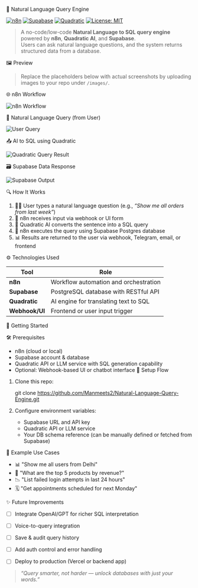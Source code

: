 
 🧠 Natural Language Query Engine

[![n8n](https://img.shields.io/badge/Built%20with-n8n-brightgreen?logo=n8n)](https://n8n.io)
[![Supabase](https://img.shields.io/badge/Database-Supabase-3FCF8E?logo=supabase)](https://supabase.com)
[![Quadratic](https://img.shields.io/badge/AI%20Query-Quadratic-purple)](https://www.quadratic.to/)
[![License: MIT](https://img.shields.io/badge/License-MIT-yellow.svg)](LICENSE)

> A no-code/low-code **Natural Language to SQL query engine** powered by **n8n**, **Quadratic AI**, and **Supabase**.  
> Users can ask natural language questions, and the system returns structured data from a database.



 🖼️ Preview

> Replace the placeholders below with actual screenshots by uploading images to your repo under `/images/`.

 🌐 n8n Workflow

![n8n Workflow](images/n8n_workflow.png)

 🧠 Natural Language Query (from User)

![User Query](images/user_input.png)

 📤 AI to SQL using Quadratic

![Quadratic Query Result](images/quadratic_response.png)

 🗃️ Supabase Data Response

![Supabase Output](images/supabase_result.png)



 🔍 How It Works

1. 🧑‍💬 User types a natural language question (e.g., _“Show me all orders from last week”_)
2. 🔁 n8n receives input via webhook or UI form
3. 🧠 Quadratic AI converts the sentence into a SQL query
4. 🧪 n8n executes the query using Supabase Postgres database
5. 📊 Results are returned to the user via webhook, Telegram, email, or frontend



 ⚙️ Technologies Used

| Tool       | Role                         |
|------------|------------------------------|
| **n8n**    | Workflow automation and orchestration |
| **Supabase** | PostgreSQL database with RESTful API |
| **Quadratic** | AI engine for translating text to SQL |
| **Webhook/UI** | Frontend or user input trigger |



 🚀 Getting Started

 🛠️ Prerequisites

- n8n (cloud or local)
- Supabase account & database
- Quadratic API or LLM service with SQL generation capability
- Optional: Webhook-based UI or chatbot interface
 🔧 Setup Flow

1. Clone this repo:
   
   git clone https://github.com/Manmeets2/Natural-Language-Query-Engine.git


2. Configure environment variables:

   * Supabase URL and API key
   * Quadratic API or LLM service
   * Your DB schema reference (can be manually defined or fetched from Supabase)


 🧪 Example Use Cases

* 📊 "Show me all users from Delhi"
* 🧾 "What are the top 5 products by revenue?"
* 📉 "List failed login attempts in last 24 hours"
* 🗓️ "Get appointments scheduled for next Monday"


 ✨ Future Improvements

* [ ] Integrate OpenAI/GPT for richer SQL interpretation
* [ ] Voice-to-query integration
* [ ] Save & audit query history
* [ ] Add auth control and error handling
* [ ] Deploy to production (Vercel or backend app)


> *“Query smarter, not harder — unlock databases with just your words.”*

